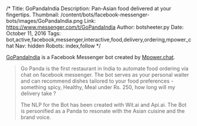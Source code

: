 /*
Title: GoPandaIndia
Description: Pan-Asian food delivered at your fingertips.
Thumbnail: /content/bots/facebook-messenger-bots/images/GoPandaIndia.png
Link: https://www.messenger.com/t/GoPandaIndia
Author: botsheeter.py
Date: October 11, 2016
Tags: bot,active,facebook,messenger,interactive,food,delivery,ordering,mpower_chat
Nav: hidden
Robots: index,follow
*/

[GoPandaIndia](https://www.messenger.com/t/GoPandaIndia) is a Facebook Messenger bot created by [Mpower.chat](https://twitter.com/mpower_chat). 

> Go Panda is the first restaurant in India to automate food ordering via chat on facebook messenger. The bot serves as your personal waiter and can recommend dishes tailored to your food preferences - something spicy, Healthy, Meal under Rs. 250, how long will my delivery take ?
>
> The NLP for the Bot has been created with Wit.ai and Api.ai. The Bot is personified as a Panda to resonate with the Asian cuisine and the brand voice. 
